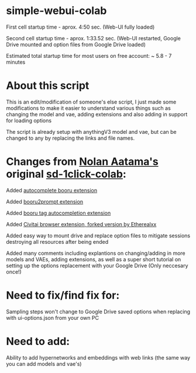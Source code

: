 # simple-webui-colab
First cell startup time - aprox. 4:50 sec. (Web-UI fully loaded)

Second cell startup time - aprox. 1:33.52 sec. (Web-UI restarted, Google Drive mounted and option files from Google Drive loaded)


Estimated total startup time for most users on free account: ~ 5.8 - 7 minutes



# About this script

This is an edit/modification of someone's else script, I just made some modifications to make it easier to understand various things such as changing the model and vae, adding extensions and also adding in support for loading options

The script is already setup with anythingV3 model and vae, but can be changed to any by replacing the links and file names.

# Changes from [Nolan Aatama's](https://github.com/nolanaatama) original [sd-1click-colab](https://github.com/nolanaatama/sd-1click-colab):
     
Added [autocomplete booru extension](https://github.com/DominikDoom/a1111-sd-webui-tagcomplete)

Added [booru2prompt extension](https://github.com/Malisius/booru2prompt)

Added [booru tag autocompletion extension](https://github.com/DominikDoom/a1111-sd-webui-tagcomplete)

Added [Civitai browser extension, forked version by Etherealxx](https://github.com/etherealxx/sd-civitai-browser)

Added easy way to mount drive and replace option files to mitigate sessions destroying all resources after being ended

Added many comments including explantions on changing/adding in more models and VAEs, adding extensions, as well as a super short tutorial on setting up the options replacement with your Google Drive (Only neccesary once!)

# Need to fix/find fix for:

Sampling steps won't change to Google Drive saved options when replacing with ui-options.json from your own PC

# Need to add:

Ability to add hypernetworks and embeddings with web links (the same way you can add models and vae's)
